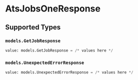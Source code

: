 # AtsJobsOneResponse


## Supported Types

### `models.GetJobResponse`

```python
value: models.GetJobResponse = /* values here */
```

### `models.UnexpectedErrorResponse`

```python
value: models.UnexpectedErrorResponse = /* values here */
```

